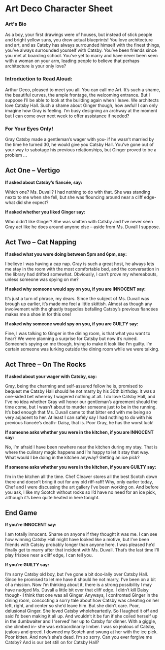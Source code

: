 <h1> Art Deco Character Sheet </h1>

<h3> Art's Bio </h3>
As a boy, your first drawings were of houses, but instead of stick people and bright yellow suns, you drew actual blueprints! You love architecture and art, and as Catsby has always surrounded himself with the finest things, you’ve always surrounded yourself with Catsby. You’ve been friends since you met at boarding school. You’ve yet to marry and have never been seen with a woman on your arm, leading people to believe that perhaps architecture is your only love? 

<h3> Introduction to Read Aloud: </h3>
Arthur Deco, pleased to meet you all. You can call me Art. It’s such a shame, the beautiful curves, the ample frontage, the welcoming entrance. But I suppose I’ll be able to look at the building again when I leave. We architects love Catsby Hall. Such a shame about Ginger though, how awful! I can only imagine how Gray is feeling. I’m busy designing an archway at the moment but I can come over next week to offer assistance if needed? 

<h3> For Your Eyes Only! </h3> 
Gray Catsby made a gentleman’s wager with you- if he wasn’t married by the time he turned 30, he would give you Catsby Hall. You’ve gone out of your way to sabotage his previous relationships, but Ginger proved to be a problem ... 

<h2> Act One – Vertigo </h2>

__If asked about Catsby’s fiancée, say:__
<p> Which one? Ms. Duvall? I had nothing to do with that. She was standing nextx to me when she fell, but she was flouncing around near a cliff edge- what did she expect? </p>

__If asked whether you liked Ginger say:__

<p> Who didn’t like Ginger? She was smitten with Catsby and I’ve never seen Gray act like he does around anyone else – aside from Ms. Duvall I suppose. </p>

<h2> Act Two – Cat Napping </h2>

__If asked what you were doing between 5pm and 6pm, say:__

<p> I believe I was having a cap nap. Gray is such a great host, he always lets me stay in the room with the most comfortable bed, and the conversation in the library had drifted somewhat. Obviously, I can’t prove my whereabouts, unless someone was spying on me? </p>

__If asked why someone would spy on you, if you are INNOCENT say:__

<p> It’s just a turn of phrase, my dears. Since the subject of Ms. Duvall was brough up earlier, it’s made me feel a little skittish. Almost as though any involvement with the ghastly tragedies befalling Catsby’s previous fiancées makes me a shoe in for this one! </p> 

__If asked why someone would spy on you, if you are GUILTY say:__

<p> Fine, I was talking to Ginger in the dining room, is that what you want to hear? We were planning a surprise for Catsby but now it’s ruined. Someone’s spying on me though, trying to make it look like I’m guilty. I’m certain someone was lurking outside the dining room while we were talking. </p>

<h2> Act Three – On The Rocks </h2>

__If asked about your wager with Catsby, say:__
<p> Gray, being the charming and self-assured fellow he is, promised to bequest me Catsby Hall should he not marry by his 30th birthday. It was a one-sided bet whereby I wagered nothing at all. I do love Catsby Hall, and I’ve no idea whether Gray will honor our gentleman’s agreement should the time come, but I wasn’t about to murder someone just to be in the running. It’s bad enough that Ms. Duvall came to that bitter end with me being so very adjacent to her. At least I can safely say I had nothing to do with his previous fiancée’s death- Daisy, that is. Poor Gray, he has the worst luck! </p>

__If someone asks whether you were in the kitchen, if you are INNOCENT say:__

<p> No, I’m afraid I have been nowhere near the kitchen during my stay. That is where the culinary magic happens and I’m happy to let it stay that way. What would I be doing in the kitchen anyway? Getting an ice pick? </p>

__If someone asks whether you were in the kitchen, if you are GUILTY say:__

<p>I’m in the kitchen all the time. Chef Cleaver stores all the best Scotch down there and doesn’t bring it out for any old riff-raff! Why, only earlier today, Chef and I were discussing the art gallery I’ve been working on. And before you ask, I like my Scotch without rocks so I’d have no need for an ice pick, although it’s been quite heated in here tonight. </p>

<h2> End Game </h2>

__If you’re INNOCENT say:__
<p> I am totally innocent. Shame on anyone if they thought it was me. I can see how winning Catsby Hall might have looked like a motive, but I’ve been friends with Catsby probably longer than anyone here. I was pleased he’d finally get to marry after that incident with Ms. Duvall. That’s the last time I’ll play frisbee near a cliff edge, I can tell you. </p>

__If you’re GUILTY say:__
<p> I’m sorry Catsby old boy, but I’ve gone a bit doo-lally over Catsby Hall. Since he promised to let me have it should he not marry, I’ve been on a bit of a mission. Now I’m thinking about it, there is a strong possibility I may have nudged Ms. Duvall a little bit over that cliff edge. I didn’t kill Daisy though- I think that one was all Ginger. Anyways, I confronted Ginger in the dining room, concocting a sorry tale about how Catsby was cheating on her left, right, and center so she’d leave him. But she didn’t care. Poor, delusional Ginger. She loved Catsby wholeheartedly. So I laughed it off and said I’d been making it all up. And wouldn’t it be fun if she coiled herself up in the dumbwaiter and I ‘served’ her up to Catsby for dinner. With a giggle, she climbed in- she was extraordinarily limber. I was so jealous of Catsby, jealous and greed. I downed my Scotch and swung at her with the ice pick. Poor kitten. And now’s she’s dead. I’m so sorry. Can you ever forgive me Catsby? And is our bet still on for Catsby Hall? </p>
